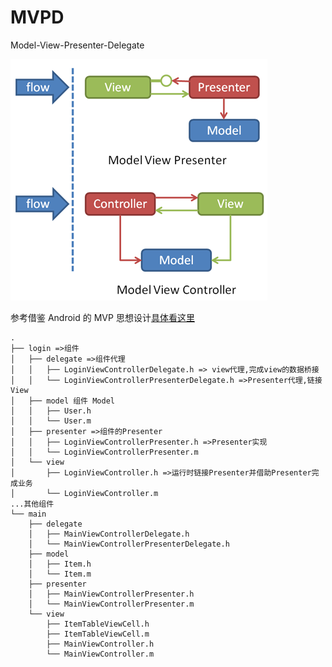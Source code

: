 # MVPD

Model-View-Presenter-Delegate

![image](https://raw.githubusercontent.com/E7du/mvpd-ios/master/mvpd.jpg)

参考借鉴 Android 的 MVP 思想设计[具体看这里](https://github.com/konmik/konmik.github.io/wiki/Introduction-to-Model-View-Presenter-on-Android)


```
.
├── login =>组件
│   ├── delegate =>组件代理
│   │   ├── LoginViewControllerDelegate.h => view代理,完成view的数据桥接
│   │   └── LoginViewControllerPresenterDelegate.h =>Presenter代理,链接View
│   ├── model 组件 Model
│   │   ├── User.h
│   │   └── User.m
│   ├── presenter =>组件的Presenter
│   │   ├── LoginViewControllerPresenter.h =>Presenter实现
│   │   └── LoginViewControllerPresenter.m
│   └── view
│       ├── LoginViewController.h =>运行时链接Presenter并借助Presenter完成业务
│       └── LoginViewController.m
...其他组件
└── main
    ├── delegate
    │   ├── MainViewControllerDelegate.h
    │   └── MainViewControllerPresenterDelegate.h
    ├── model
    │   ├── Item.h
    │   └── Item.m
    ├── presenter
    │   ├── MainViewControllerPresenter.h
    │   └── MainViewControllerPresenter.m
    └── view
        ├── ItemTableViewCell.h
        ├── ItemTableViewCell.m
        ├── MainViewController.h
        └── MainViewController.m       
```
